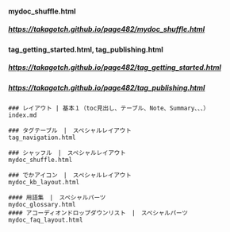 
####  mydoc_shuffle.html
##### https://takagotch.github.io/page482/mydoc_shuffle.html 

#### tag_getting_started.html, tag_publishing.html
##### https://takagotch.github.io/page482/tag_getting_started.html
##### https://takagotch.github.io/page482/tag_publishing.html



```
### レイアウト | 基本１（toc見出し、テーブル、Note、Summary、、、）
index.md

### タグテーブル　|　スペシャルレイアウト
tag_navigation.html

### シャッフル　|　スペシャルレイアウト
mydoc_shuffle.html

### でかアイコン　|　スペシャルレイアウト
mydoc_kb_layout.html

#### 用語集　|　スペシャルパーツ
mydoc_glossary.html
#### アコーディオンドロップダウンリスト　|　スペシャルパーツ
mydoc_faq_layout.html
```

```
```


